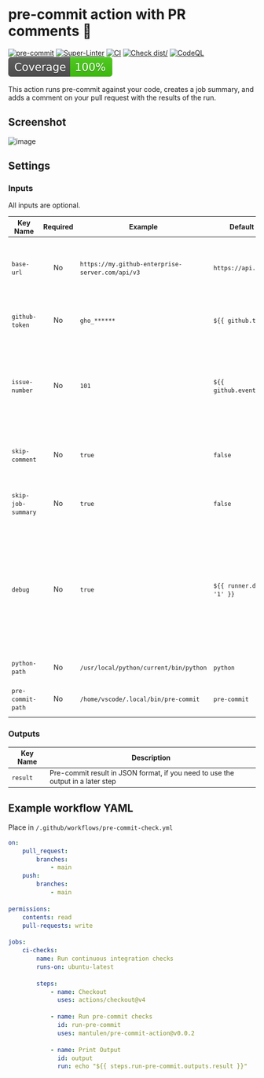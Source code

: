 # pre-commit action with PR comments :rocket:

[![pre-commit](https://img.shields.io/badge/pre--commit-enabled-brightgreen?logo=pre-commit)](https://github.com/pre-commit/pre-commit)
[![Super-Linter](https://github.com/mantulen/pre-commit-action/actions/workflows/linter.yml/badge.svg)](https://github.com/mantulen/pre-commit-action/actions/workflows/linter.yml)
[![CI](https://github.com/mantulen/pre-commit-action/actions/workflows/ci.yml/badge.svg)](https://github.com/mantulen/pre-commit-action/actions/workflows/ci.yml)
[![Check dist/](https://github.com/mantulen/pre-commit-action/actions/workflows/check-dist.yml/badge.svg)](https://github.com/mantulen/pre-commit-action/actions/workflows/check-dist.yml)
[![CodeQL](https://github.com/mantulen/pre-commit-action/actions/workflows/codeql-analysis.yml/badge.svg)](https://github.com/mantulen/pre-commit-action/actions/workflows/codeql-analysis.yml)
[![Coverage](./badges/coverage.svg)](https://mantulen.github.io/pre-commit-action/)

This action runs pre-commit against your code, creates a job summary, and adds a comment on your pull request with the
results of the run.

## Screenshot

![image](https://github.com/user-attachments/assets/3669617e-e667-489c-bd07-a1930a87bd95)

## Settings

### Inputs

All inputs are optional.

| Key Name           | Required | Example                                          | Default Value                | Description                                                                                                                                                              |
| ------------------ | :------: | ------------------------------------------------ | ---------------------------- | ------------------------------------------------------------------------------------------------------------------------------------------------------------------------ |
| `base-url`         |    No    | `https://my.github-enterprise-server.com/api/v3` | `https://api.github.com`     | An optional GitHub REST API URL to connect to a different GitHub instance                                                                                                |
| `github-token`     |    No    | `gho_******`                                     | `${{ github.token }}`        | The GitHub token used to create an authenticated client                                                                                                                  |
| `issue-number`     |    No    | `101`                                            | `${{ github.event.number }}` | ID of the issue or pull request to comment on. Default is the number of the pull request that triggered the action                                                       |
| `skip-comment`     |    No    | `true`                                           | `false`                      | Whether to skip commenting on the pull request. true or false                                                                                                            |
| `skip-job-summary` |    No    | `true`                                           | `false`                      | Whether to skip adding result to the job summary. true or false                                                                                                          |
| `debug`            |    No    | `true`                                           | `${{ runner.debug == '1' }}` | Whether to tell the GitHub client to log details of its requests. true or false. Default is to run in debug mode when the GitHub Actions step debug logging is turned on |
| `python-path`      |    No    | `/usr/local/python/current/bin/python`           | `python`                     | Custom path to Python executable                                                                                                                                         |
| `pre-commit-path`  |    No    | `/home/vscode/.local/bin/pre-commit`             | `pre-commit`                 | Custom path to pre-commit executable                                                                                                                                     |

### Outputs

| Key Name | Description                                                                     |
| -------- | ------------------------------------------------------------------------------- |
| `result` | Pre-commit result in JSON format, if you need to use the output in a later step |

## Example workflow YAML

Place in `/.github/workflows/pre-commit-check.yml`

```yml
on:
    pull_request:
        branches:
            - main
    push:
        branches:
            - main

permissions:
    contents: read
    pull-requests: write

jobs:
    ci-checks:
        name: Run continuous integration checks
        runs-on: ubuntu-latest

        steps:
            - name: Checkout
              uses: actions/checkout@v4

            - name: Run pre-commit checks
              id: run-pre-commit
              uses: mantulen/pre-commit-action@v0.0.2

            - name: Print Output
              id: output
              run: echo "${{ steps.run-pre-commit.outputs.result }}"
```

